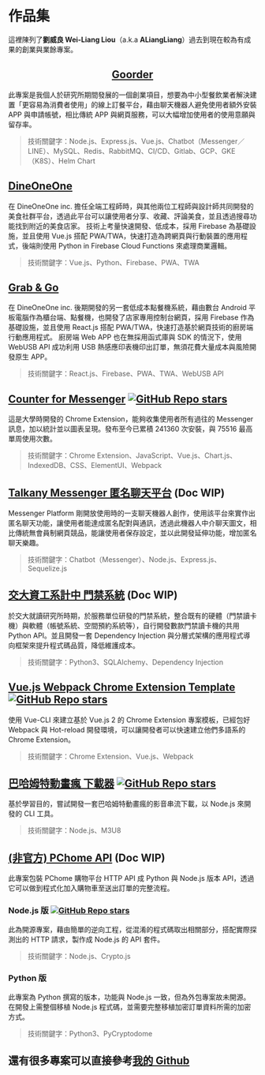 # 作品集

這裡陳列了**劉威良 Wei-Liang Liou**（a.k.a **ALiangLiang**）過去到現在較為有成果的創業與業餘專案。

<h2 style="text-align: center;"><a href="goorder.md">Goorder</a></h2>

此專案是我個人於研究所期間發展的一個創業項目，想要為中小型餐飲業者解決建置「更容易為消費者使用」的線上訂餐平台，藉由聊天機器人避免使用者額外安裝 APP 與申請帳號，相比傳統 APP 與網頁服務，可以大幅增加使用者的使用意願與留存率。

> 技術關鍵字：Node.js、Express.js、Vue.js、Chatbot（Messenger／LINE）、MySQL、Redis、RabbitMQ、CI/CD、Gitlab、GCP、GKE（K8S）、Helm Chart

## [DineOneOne](dineoneone.md)

在 DineOneOne inc. 擔任全端工程師時，與其他兩位工程師與設計師共同開發的美食社群平台，透過此平台可以讓使用者分享、收藏、評論美食，並且透過搜尋功能找到附近的美食店家。
技術上考量快速開發、低成本，採用 Firebase 為基礎設施，並且使用 Vue.js 搭配 PWA/TWA，快速打造為跨網頁與行動裝置的應用程式，後端則使用 Python in Firebase Cloud Functions 來處理商業邏輯。

> 技術關鍵字：Vue.js、Python、Firebase、PWA、TWA

## [Grab & Go](grabngo.md)

在 DineOneOne inc. 後期開發的另一套低成本點餐機系統，藉由數台 Android 平板電腦作為櫃台端、點餐機，也開發了店家專用控制台網頁，採用 Firebase 作為基礎設施，並且使用 React.js 搭配 PWA/TWA，快速打造基於網頁技術的廚房端行動應用程式。
廚房端 Web APP 也在無採用函式庫與 SDK 的情況下，使用 WebUSB API 成功利用 USB 熱感應印表機印出訂單，無須花費大量成本與風險開發原生 APP。

> 技術關鍵字：React.js、Firebase、PWA、TWA、WebUSB API

## [Counter for Messenger](counter-for-messenger.md) [![GitHub Repo stars](https://img.shields.io/github/stars/ALiangLiang/counter-for-messenger?style=social)](https://GitHub.com/ALiangLiang/counter-for-messenger/stargazers/)

這是大學時開發的 Chrome Extension，能夠收集使用者所有過往的 Messenger 訊息，加以統計並以圖表呈現。發布至今已累積 241360 次安裝，與 75516 最高單周使用次數。

> 技術關鍵字：Chrome Extension、JavaScript、Vue.js、Chart.js、IndexedDB、CSS、ElementUI、Webpack

## [Talkany Messenger 匿名聊天平台](talkany.md) (Doc WIP)

Messenger Platform 剛開放使用時的一支聊天機器人創作，使用該平台來實作出匿名聊天功能，讓使用者能達成匿名配對與通訊，透過此機器人中介聊天圖文，相比傳統無會員制網頁競品，能讓使用者保存設定，並以此開發延伸功能，增加匿名聊天樂趣。

> 技術關鍵字：Chatbot（Messenger）、Node.js、Express.js、Sequelize.js

## [交大資工系計中 門禁系統](cscc-door-secruity-system.md) (Doc WIP)

於交大就讀研究所時期，於服務單位研發的門禁系統，整合既有的硬體（門禁讀卡機）與軟體（帳號系統、空間預約系統等），自行開發數款門禁讀卡機的共用 Python API。並且開發一套 Dependency Injection 與分層式架構的應用程式導向框架來提升程式碼品質，降低維護成本。

> 技術關鍵字：Python3、SQLAlchemy、Dependency Injection

## [Vue.js Webpack Chrome Extension Template](vue-webpack-chrome-extension-template.md) [![GitHub Repo stars](https://img.shields.io/github/stars/ALiangLiang/vue-webpack-chrome-extension-template?style=social)](https://GitHub.com/ALiangLiang/vue-webpack-chrome-extension-template/stargazers/)

使用 Vue-CLI 來建立基於 Vue.js 2 的 Chrome Extension 專案模板，已經包好 Webpack 與 Hot-reload 開發環境，可以讓開發者可以快速建立他們多語系的 Chrome Extension。

> 技術關鍵字：Chrome Extension、Vue.js、Webpack

## [巴哈姆特動畫瘋 下載器](baha-anime-downloader.md) [![GitHub Repo stars](https://img.shields.io/github/stars/ALiangLiang/baha-anime-downloader?style=social)](https://GitHub.com/ALiangLiang/baha-anime-downloader/stargazers/)

基於學習目的，嘗試開發一套巴哈姆特動畫瘋的影音串流下載，以 Node.js 來開發的 CLI 工具。

> 技術關鍵字：Node.js、M3U8

## [(非官方) PChome API](pchome-api.md) (Doc WIP)

此專案包裝 PChome 購物平台 HTTP API 成 Python 與 Node.js 版本 API，透過它可以做到程式化加入購物車至送出訂單的完整流程。

### Node.js 版 [![GitHub Repo stars](https://img.shields.io/github/stars/ALiangLiang/pchome-api?style=social)](https://GitHub.com/ALiangLiang/pchome-api/stargazers/)

此為開源專案，藉由簡單的逆向工程，從混淆的程式碼取出相關部分，搭配實際探測出的 HTTP 請求，製作成 Node.js 的 API 套件。

> 技術關鍵字：Node.js、Crypto.js

### Python 版

此專案為 Python 撰寫的版本，功能與 Node.js 一致，但為外包專案故未開源。在開發上需整個移植 Node.js 程式碼，並需要完整移植加密訂單資料所需的加密方式。

> 技術關鍵字：Python3、PyCryptodome

## 還有很多專案可以直接參考[我的 Github](https://github.com/ALiangLiang?tab=repositories)
